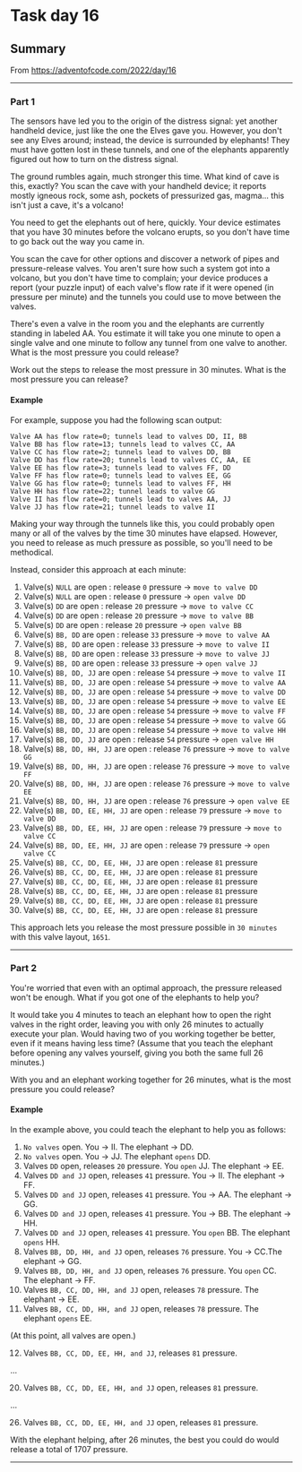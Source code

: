 # Task day 16

## Summary

From https://adventofcode.com/2022/day/16

---

### Part 1

The sensors have led you to the origin of the distress signal: yet another handheld device, just like the one the Elves gave you. However, you don't see any Elves around; instead, the device is surrounded by elephants! They must have gotten lost in these tunnels, and one of the elephants apparently figured out how to turn on the distress signal.

The ground rumbles again, much stronger this time. What kind of cave is this, exactly? You scan the cave with your handheld device; it reports mostly igneous rock, some ash, pockets of pressurized gas, magma... this isn't just a cave, it's a volcano!

You need to get the elephants out of here, quickly. Your device estimates that you have 30 minutes before the volcano erupts, so you don't have time to go back out the way you came in.

You scan the cave for other options and discover a network of pipes and pressure-release valves. You aren't sure how such a system got into a volcano, but you don't have time to complain; your device produces a report (your puzzle input) of each valve's flow rate if it were opened (in pressure per minute) and the tunnels you could use to move between the valves.

There's even a valve in the room you and the elephants are currently standing in labeled AA. You estimate it will take you one minute to open a single valve and one minute to follow any tunnel from one valve to another. What is the most pressure you could release?

Work out the steps to release the most pressure in 30 minutes. What is the most pressure you can release?

#### Example

For example, suppose you had the following scan output:
```
Valve AA has flow rate=0; tunnels lead to valves DD, II, BB
Valve BB has flow rate=13; tunnels lead to valves CC, AA
Valve CC has flow rate=2; tunnels lead to valves DD, BB
Valve DD has flow rate=20; tunnels lead to valves CC, AA, EE
Valve EE has flow rate=3; tunnels lead to valves FF, DD
Valve FF has flow rate=0; tunnels lead to valves EE, GG
Valve GG has flow rate=0; tunnels lead to valves FF, HH
Valve HH has flow rate=22; tunnel leads to valve GG
Valve II has flow rate=0; tunnels lead to valves AA, JJ
Valve JJ has flow rate=21; tunnel leads to valve II
```

Making your way through the tunnels like this, you could probably open many or all of the valves by the time 30 minutes have elapsed. However, you need to release as much pressure as possible, so you'll need to be methodical. 

Instead, consider this approach at each minute:

1. Valve(s) `NULL` are open : release `0` pressure  -> `move to valve DD`
1. Valve(s) `NULL` are open : release `0` pressure  -> `open valve DD`
1. Valve(s) `DD` are open : release `20` pressure -> `move to valve CC`
1. Valve(s) `DD` are open : release `20` pressure -> `move to valve BB`
1. Valve(s) `DD` are open : release `20` pressure -> `open valve BB`
1. Valve(s) `BB, DD` are open : release `33` pressure -> `move to valve AA`
1. Valve(s) `BB, DD` are open : release `33` pressure -> `move to valve II`
1. Valve(s) `BB, DD` are open : release `33` pressure -> `move to valve JJ`
1. Valve(s) `BB, DD` are open : release `33` pressure -> `open valve JJ`
1. Valve(s) `BB, DD, JJ` are open : release `54` pressure -> `move to valve II`
1. Valve(s) `BB, DD, JJ` are open : release `54` pressure -> `move to valve AA`
1. Valve(s) `BB, DD, JJ` are open : release `54` pressure -> `move to valve DD`
1. Valve(s) `BB, DD, JJ` are open : release `54` pressure -> `move to valve EE`
1. Valve(s) `BB, DD, JJ` are open : release `54` pressure -> `move to valve FF`
1. Valve(s) `BB, DD, JJ` are open : release `54` pressure -> `move to valve GG`
1. Valve(s) `BB, DD, JJ` are open : release `54` pressure -> `move to valve HH`
1. Valve(s) `BB, DD, JJ` are open : release `54` pressure -> `open valve HH`
1. Valve(s) `BB, DD, HH, JJ` are open : release `76` pressure -> `move to valve GG`
1. Valve(s) `BB, DD, HH, JJ` are open : release `76` pressure -> `move to valve FF`
1. Valve(s) `BB, DD, HH, JJ` are open : release `76` pressure -> `move to valve EE`
1. Valve(s) `BB, DD, HH, JJ` are open : release `76` pressure -> `open valve EE`
1. Valve(s) `BB, DD, EE, HH, JJ` are open : release `79` pressure -> `move to valve DD`
1. Valve(s) `BB, DD, EE, HH, JJ` are open : release `79` pressure -> `move to valve CC`
1. Valve(s) `BB, DD, EE, HH, JJ` are open : release `79` pressure -> `open valve CC`
1. Valve(s) `BB, CC, DD, EE, HH, JJ` are open : release `81` pressure
1. Valve(s) `BB, CC, DD, EE, HH, JJ` are open : release `81` pressure
1. Valve(s) `BB, CC, DD, EE, HH, JJ` are open : release `81` pressure
1. Valve(s) `BB, CC, DD, EE, HH, JJ` are open : release `81` pressure
1. Valve(s) `BB, CC, DD, EE, HH, JJ` are open : release `81` pressure
1. Valve(s) `BB, CC, DD, EE, HH, JJ` are open : release `81` pressure

This approach lets you release the most pressure possible in `30 minutes` with this valve layout, `1651`.

---

### Part 2

You're worried that even with an optimal approach, the pressure released won't be enough. What if you got one of the elephants to help you?

It would take you 4 minutes to teach an elephant how to open the right valves in the right order, leaving you with only 26 minutes to actually execute your plan. Would having two of you working together be better, even if it means having less time? (Assume that you teach the elephant before opening any valves yourself, giving you both the same full 26 minutes.)

With you and an elephant working together for 26 minutes, what is the most pressure you could release?

#### Example

In the example above, you could teach the elephant to help you as follows:

1. `No valves` open. You -> II. The elephant -> DD.
1. `No valves` open. You -> JJ. The elephant `opens` DD.
1. Valves `DD` open, releases `20` pressure. You `open` JJ. The elephant -> EE.
1. Valves `DD and JJ` open, releases `41` pressure. You -> II. The elephant -> FF.
1. Valves `DD and JJ` open, releases `41` pressure. You -> AA. The elephant -> GG.
1. Valves `DD and JJ` open, releases `41` pressure. You -> BB. The elephant -> HH.
1. Valves `DD and JJ` open, releases `41` pressure. You `open` BB. The elephant `opens` HH.
1. Valves `BB, DD, HH, and JJ` open, releases `76` pressure. You -> CC.The elephant -> GG.
1. Valves `BB, DD, HH, and JJ` open, releases `76` pressure. You `open` CC. The elephant -> FF.
1. Valves `BB, CC, DD, HH, and JJ` open, releases `78` pressure. The elephant -> EE.
1. Valves `BB, CC, DD, HH, and JJ` open, releases `78` pressure. The elephant `opens` EE.

(At this point, all valves are open.)

12. Valves `BB, CC, DD, EE, HH, and JJ`, releases `81` pressure.

...

20. Valves `BB, CC, DD, EE, HH, and JJ` open, releases `81` pressure.

...

26. Valves `BB, CC, DD, EE, HH, and JJ` open, releases `81` pressure.

With the elephant helping, after 26 minutes, the best you could do would release a total of 1707 pressure.


___


